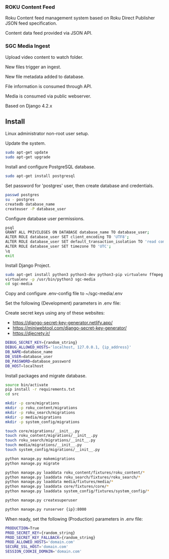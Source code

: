 ### ROKU Content Feed

Roku Content feed management system based on Roku Direct Publisher JSON feed specification.

Content data feed provided via JSON API.


### SGC Media Ingest

Upload video content to watch folder.

New files trigger an ingest.

New file metadata added to database.

File information is consumed through API.

Media is consumed via public webserver.

Based on Django 4.2.x


## Install ##

Linux administrator non-root user setup.

Update the system.

```bash
sudo apt-get update
sudo apt-get upgrade
```

Install and configure PostgreSQL database.

```bash
sudo apt-get install postgresql
```

Set password for 'postgres' user, then create database and credentials.

```bash
passwd postgres
su - postgres
createdb database_name
createuser -P database_user
```

Configure database user permissions.

```bash
psql
GRANT ALL PRIVILEGES ON DATABASE database_name TO database_user;
ALTER ROLE database_user SET client_encoding TO 'UTF8';
ALTER ROLE database_user SET default_transaction_isolation TO 'read committed';
ALTER ROLE database_user SET timezone TO 'UTC';
\q
exit
```

Install Django Project.

```bash
sudo apt-get install python3 python3-dev python3-pip virtualenv ffmpeg
virtualenv -p /usr/bin/python3 sgc-media
cd sgc-media
```

Copy and configure .env-config file to \~/sgc-media/.env

Set the following (Development) parameters in .env file:

Create secret keys using any of these websites:

- https://django-secret-key-generator.netlify.app/
- https://miniwebtool.com/django-secret-key-generator/
- https://djecrety.ir/

```bash
DEBUG_SECRET_KEY={random_string}
DEBUG_ALLOWED_HOSTS='localhost, 127.0.0.1, {ip_address}'
DB_NAME=database_name
DB_USER=database_user
DB_PASSWORD=database_password
DB_HOST=localhost
```

Install packages and migrate database.

```bash
source bin/activate
pip install -r requirements.txt
cd src

mkdir -p core/migrations
mkdir -p roku_content/migrations
mkdir -p roku_search/migrations
mkdir -p media/migrations
mkdir -p system_config/migrations

touch core/migrations/__init__.py
touch roku_content/migrations/__init__.py
touch roku_search/migrations/__init__.py
touch media/migrations/__init__.py
touch system_config/migrations/__init__.py

python manage.py makemigrations
python manage.py migrate

python manage.py loaddata roku_content/fixtures/roku_content/*
python manage.py loaddata roku_search/fixtures/roku_search/*
python manage.py loaddata media/fixtures/media/*
python manage.py loaddata core/fixtures/core/*
python manage.py loaddata system_config/fixtures/system_config/*

python manage.py createsuperuser

python manage.py runserver {ip}:8000
```

When ready, set the following (Production) parameters in .env file:

```bash
PRODUCTION=True
PROD_SECRET_KEY={random_string}
PROD_SECRET_KEY_FALLBACK={random_string}
PROD_ALLOWED_HOSTS='domain.com'
SECURE_SSL_HOST='domain.com'
SESSION_COOKIE_DOMAIN='domain.com'
```